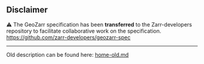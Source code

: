 

Disclaimer
---
:warning: The GeoZarr specification has been **transferred** to the Zarr-developers repository to facilitate collaborative work on the specification.
https://github.com/zarr-developers/geozarr-spec

---

Old description can be found here:  [home-old.md](home-old.md)
